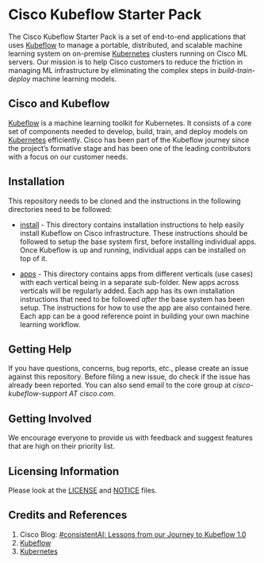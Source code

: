 # Cisco Kubeflow Starter Pack
The Cisco Kubeflow Starter Pack is a set of end-to-end applications that
uses [Kubeflow](https://www.kubeflow.org/) to manage a portable,
distributed, and scalable machine learning system on on-premise
[Kubernetes](https://kubernetes.io/)
clusters running on Cisco ML servers. Our mission is to help Cisco
customers to reduce the friction in managing ML infrastructure by
eliminating the complex steps in *build-train-deploy* machine learning
models.

## Cisco and Kubeflow
[Kubeflow](https://www.kubeflow.org/)
is a machine learning toolkit for Kubernetes. It consists of
a core set of components needed to develop, build, train, and deploy
models on [Kubernetes](https://kubernetes.io/) efficiently.
Cisco has been part of the Kubeflow
journey since the project’s formative stage and has been one of the
leading contributors with a focus on our customer needs.

## Installation
This repository needs to be cloned and the instructions in the following
directories need to be followed:

- [install](./install) - This directory contains installation instructions to help easily install Kubeflow on Cisco infrastructure. These instructions should be followed to setup the base system first, before installing individual apps. Once Kubeflow is up and running, individual apps can be installed on top of it.

- [apps](./apps) - This directory contains apps from different verticals (use cases)
  with each vertical being in a separate sub-folder.
  New apps across verticals will be regularly added. Each app has its
  own installation instructions that need to be followed *after* the base
  system has been setup. The instructions for how to use the app are also
  contained here. Each app can be a good reference point in building your own machine learning workflow.

## Getting Help
If you have questions, concerns, bug reports, etc., please create an issue against this repository. Before filing a new issue, do check if the
issue has already been reported. You can also send email to the core group
at *cisco-kubeflow-support AT cisco.com*.

## Getting Involved
We encourage everyone to provide us with feedback and suggest
features that are high on their priority list.

## Licensing Information
Please look at the [LICENSE](./LICENSE) and [NOTICE](./NOTICE) files.

## Credits and References
1. Cisco Blog: [#consistentAI: Lessons from our Journey to Kubeflow 1.0](https://blogs.cisco.com/cloud/consistentai-lessons-from-our-journey-to-kubeflow-1-0)
2. [Kubeflow](https://www.kubeflow.org/)
3. [Kubernetes](https://kubernetes.io/)
